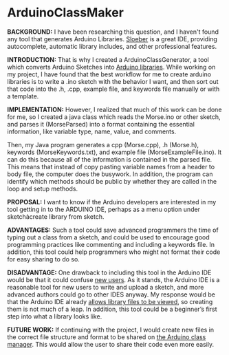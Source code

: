 # ArduinoClassMaker



**BACKGROUND:** I have been researching this question, and I haven't found any tool that generates Arduino Libraries. [Sloeber](http://eclipse.baeyens.it/installAdvice.shtml)  is a great IDE, providing autocomplete, automatic library includes, and other professional features.

**INTRODUCTION:** That is why I created a ArduinoClassGenerator, a tool which converts Arduino Sketches into [Arduino libraries](https://www.arduino.cc/en/Hacking/LibraryTutorial). While working on my project, I have found that the best workflow for me to create arduino libraries is to write a .ino sketch with the behavior I want, and then sort out that code into the .h, .cpp, example file, and keywords file manually or with a template.

**IMPLEMENTATION:** However, I realized that much of this work can be done for me, so I created a java class which reads the Morse.ino or other sketch, and parses it (MorseParsed) into a format containing the essential information, like variable type, name, value, and comments.

Then, my Java program generates a cpp (Morse.cpp), .h (Morse.h), keywords (MorseKeywords.txt), and example file (MorseExampleFile.ino). It can do this because all of the information is contained in the parsed file. This means that instead of copy pasting variable names from a header to body file, the computer does the busywork. In addition, the program can identify which methods should be public by whether they are called in the loop and setup methods.

**PROPOSAL:** I want to know if the Arduino developers are interested in my tool getting in to the ARDUINO IDE, perhaps as a menu option under sketchàcreate library from sketch.

**ADVANTAGES:** Such a tool could save advanced programmers the time of typing out a class from a sketch, and could be used to encourage good programming practices like commenting and including a keywords file. In addition, this tool could help programmers who might not format their code for easy sharing to do so.

**DISADVANTAGE:** One drawback to including this tool in the Arduino IDE would be that it could confuse [new users](https://www.arduino.cc/en/Main/AboutUs). As it stands, the Arduino IDE is a reasonable tool for new users to write and upload a sketch, and more advanced authors could go to other IDES anyway. My response would be that the Arduino IDE already [allows library files to be viewed](.%20https:/github.com/arduino/Arduino/issues/3736), so creating them is not much of a leap. In addition, this tool could be a beginner’s first step into what a library looks like. 

**FUTURE WORK:** If continuing with the project, I would create new files in the correct file structure and format to be shared on [the Arduino class manager](https://github.com/arduino/Arduino/wiki/Library-Manager-FAQ). This would allow the user to share their code even more easily.